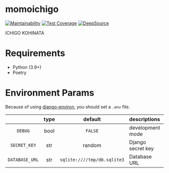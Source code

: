 # momoichigo

[![Maintainability](https://api.codeclimate.com/v1/badges/90990a8bda1de479706a/maintainability)](https://codeclimate.com/github/nothink/momoichigo/maintainability)
[![Test Coverage](https://api.codeclimate.com/v1/badges/90990a8bda1de479706a/test_coverage)](https://codeclimate.com/github/nothink/momoichigo/test_coverage)
[![DeepSource](https://deepsource.io/gh/nothink/momoichigo.svg/?label=active+issues&show_trend=true&token=NhcwPGRXrmzAB8s6PLmU6fCI)](https://deepsource.io/gh/nothink/momoichigo/?ref=repository-badge)

ICHIGO KOHINATA

# Requirements

- Python (3.9+)
- Poetry

# Environment Params

Because of using [django-environ](https://django-environ.readthedocs.io/en/latest/), you should set a `.env` file.

|                | type |           default           | descriptions      |
| :------------: | :--: | :-------------------------: | :---------------- |
|    `DEBUG`     | bool |           `FALSE`           | development mode  |
|  `SECRET_KEY`  | str  |           random            | Django secret key |
| `DATABASE_URL` | str  | `sqlite:////tmp/db.sqlite3` | Database URL      |

